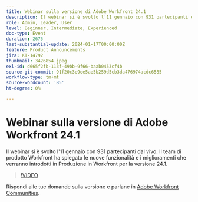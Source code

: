 ```yaml
---
title: Webinar sulla versione di Adobe Workfront 24.1
description: Il webinar si è svolto l'11 gennaio con 931 partecipanti dal vivo. Il team di prodotto Workfront ha spiegato le nuove funzionalità e i miglioramenti che verranno introdotti in Produzione in Workfront per la versione 24.1.
role: Admin, Leader, User
level: Beginner, Intermediate, Experienced
doc-type: Event
duration: 2675
last-substantial-update: 2024-01-17T00:00:00Z
feature: Product Announcements
jira: KT-14792
thumbnail: 3426854.jpeg
exl-id: d665f2fb-113f-49bb-9f66-baab0453cf4b
source-git-commit: 91f20c3e9ee5ae5b259d5cb3da476974acdc6585
workflow-type: tm+mt
source-wordcount: '85'
ht-degree: 0%

---
```


# Webinar sulla versione di Adobe Workfront 24.1

Il webinar si è svolto l&#39;11 gennaio con 931 partecipanti dal vivo. Il team di prodotto Workfront ha spiegato le nuove funzionalità e i miglioramenti che verranno introdotti in Produzione in Workfront per la versione 24.1.

>[!VIDEO](https://video.tv.adobe.com/v/3426854/?learn=on)

Rispondi alle tue domande sulla versione e parlane in [Adobe Workfront Communities](https://experienceleaguecommunities.adobe.com/t5/workfront-discussions/event-follow-up-adobe-workfront-24-1-release-webinar/td-p/645442?profile.language=en).
